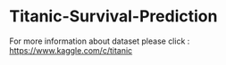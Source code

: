 # Titanic-Survival-Prediction
For more information about dataset please click : https://www.kaggle.com/c/titanic
